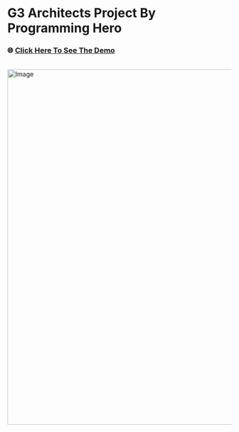 # G3 Architects Project By Programming Hero

### 🌐 [Click Here To See The Demo](https://abrarulrhythm.github.io/g3-architects/)
<br>
<img width="1200" height="800" alt="Image" src="https://github.com/user-attachments/assets/d9f30436-2055-400e-8965-d95a9b503428" />